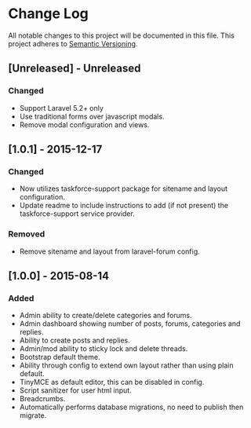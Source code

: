 # Change Log
All notable changes to this project will be documented in this file.
This project adheres to [Semantic Versioning](http://semver.org/).

## [Unreleased] - Unreleased
### Changed
 - Support Laravel 5.2+ only
 - Use traditional forms over javascript modals.
 - Remove modal configuration and views.

## [1.0.1] - 2015-12-17
### Changed
 - Now utilizes taskforce-support package for sitename and layout configuration.
 - Update readme to include instructions to add (if not present) the taskforce-support service provider.

### Removed
 - Remove sitename and layout from laravel-forum config.

## [1.0.0] - 2015-08-14
### Added
 - Admin ability to create/delete categories and forums.
 - Admin dashboard showing number of posts, forums, categories and replies.
 - Ability to create posts and replies.
 - Admin/mod ability to sticky lock and delete threads.
 - Bootstrap default theme.
 - Ability through config to extend own layout rather than using plain default.
 - TinyMCE as default editor, this can be disabled in config.
 - Script sanitizer for user html input.
 - Breadcrumbs.
 - Automatically performs database migrations, no need to publish then migrate.
